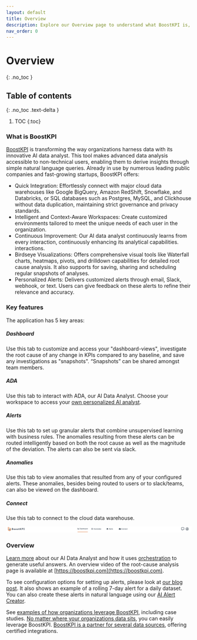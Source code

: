 ```yaml
---
layout: default
title: Overview
description: Explore our Overview page to understand what BoostKPI is, its key features including dashboard, anomalies, alerts, and data import, along with a website tour and a video overview of the dashboard functionalities  
nav_order: 0
---
```


# Overview
{: .no_toc }

## Table of contents
{: .no_toc .text-delta }

1. TOC
{:toc}

### What is BoostKPI

[BoostKPI](https://boostkpi.com) is transforming the way organizations harness
data with its innovative AI data analyst. This tool makes advanced data
analysis accessible to non-technical users, enabling them to derive insights
through simple natural language queries. Already in use by numerous leading
public companies and fast-growing startups, BoostKPI offers:

- Quick Integration: Effortlessly connect with major cloud data warehouses like
  Google BigQuery, Amazon RedShift, Snowflake, and Databricks, or SQL databases
such as Postgres, MySQL, and Clickhouse without data duplication, maintaining
strict governance and privacy standards.
- Intelligent and Context-Aware Workspaces: Create customized environments
  tailored to meet the unique needs of each user in the organization. 
- Continuous Improvement: Our AI data analyst continuously learns from every
  interaction, continuously enhancing its analytical capabilities.
interactions. 
- Birdseye Visualizations: Offers comprehensive visual tools like Waterfall
  charts, heatmaps, pivots, and drilldown capabilities for detailed root cause
analysis. It also supports for saving, sharing and scheduling regular snapshots
of analyses.
- Personalized Alerts: Delivers customized alerts through email, Slack,
  webhook, or text. Users can give feedback on these alerts to refine their
relevance and accuracy.


### Key features

The application has 5 key areas:
##### Dashboard
Use this tab to customize and access your "dashboard-views", investigate the root cause of any change in KPIs compared to any baseline, and save any investigations as "snapshots". “Snapshots” can be shared amongst team members.
##### ADA
Use this tab to interact with ADA, our AI Data Analyst. Choose your workspace to access your [own personalized AI analyst](https://blog.boostkpi.com/ai-data-analyst/).  
##### Alerts
Use this tab to set up granular alerts that combine unsupervised learning with business rules. The anomalies resulting from these alerts can be routed intelligently based on both the root cause as well as the magnitude of the deviation. The alerts can also be sent via slack.
##### Anomalies 
Use this tab to view anomalies that resulted from any of your configured alerts. These anomalies, besides being routed to users or to slack/teams, can also be viewed on the dashboard.
##### Connect
Use this tab to connect to the cloud data warehouse.

![Dashboard navigation bar](../../images/nav_bar.png)

### Overview 

[Learn more](https://blog.boostkpi.com/ai-data-analyst/) about our AI Data
Analyst and how it uses
[orchestration](https://blog.boostkpi.com/orchestration-llms/) to generate
useful answers. An overview video of the root-cause analysis page is available
at [https://boostkpi.com](https://boostkpi.com).

To see configuration options for setting up alerts, please look at [our blog
post](https://blog.boostkpi.com/Sample-alerting-configurations/). It also shows
an example of a rolling 7-day alert for a daily dataset. You can also create
these alerts in natural language using our [AI Alert
Creator](https://blog.boostkpi.com/natural-language-alerts/).

See [examples of how organizations leverage
BoostKPI](https://blog.boostkpi.com/examples-of-boostkpi-roi/), including case
studies. [No matter where your organizations data
sits](https://boostkpi.com/integrations), you can easily leverage BoostKPI.
[BoostKPI is a partner for several data
sources](https://boostkpi.com/partners), offering certified integrations.
